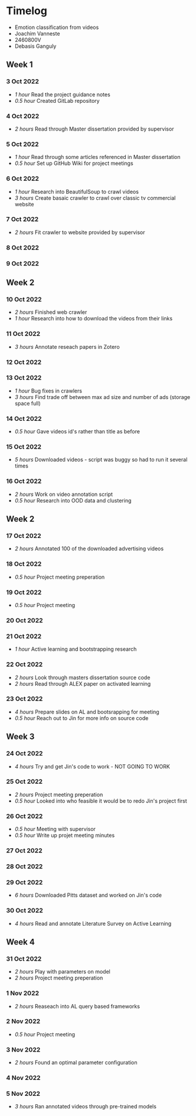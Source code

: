 # Timelog

* Emotion classification from videos
* Joachim Vanneste
* 2460800V
* Debasis Ganguly


## Week 1

### 3 Oct 2022

* *1 hour* Read the project guidance notes
* *0.5 hour* Created GitLab repository

### 4 Oct 2022

* *2 hours* Read through Master dissertation provided by supervisor 

### 5 Oct 2022

* *1 hour* Read through some articles referenced in Master dissertation 
* *0.5 hour* Set up GitHub Wiki for project meetings

### 6 Oct 2022

* *1 hour* Research into BeautifulSoup to crawl videos 
* *3 hours* Create basaic crawler to crawl over classic tv commercial website 

### 7 Oct 2022

* *2 hours* Fit crawler to website provided by supervisor 

### 8 Oct 2022 

### 9 Oct 2022

## Week 2

### 10 Oct 2022

* *2 hours* Finished web crawler 
* *1 hour* Research into how to download the videos from their links 

### 11 Oct 2022

* *3 hours* Annotate reseach papers in Zotero 

### 12 Oct 2022

### 13 Oct 2022

* *1 hour* Bug fixes in crawlers
* *3 hours* Find trade off between max ad size and number of ads (storage space full)

### 14 Oct 2022

* *0.5 hour* Gave videos id's rather than title as before

### 15 Oct 2022

* *5 hours* Downloaded videos - script was buggy so had to run it several times 

### 16 Oct 2022

* *2 hours* Work on video annotation script 
* *0.5 hour* Research into OOD data and clustering 

## Week 2

### 17 Oct 2022

* *2 hours* Annotated 100 of the downloaded advertising videos 

### 18 Oct 2022

* *0.5 hour* Project meeting preperation

### 19 Oct 2022

* *0.5 hour* Project meeting 

### 20 Oct 2022

### 21 Oct 2022

* *1 hour* Active learning and bootstrapping research

### 22 Oct 2022

* *2 hours* Look through masters dissertation source code
* *2 hours* Read through ALEX paper on activated learning

### 23 Oct 2022

* *4 hours* Prepare slides on AL and bootsrapping for meeting 
* *0.5 hour* Reach out to Jin for more info on source code

## Week 3

### 24 Oct 2022

* *4 hours* Try and get Jin's code to work - NOT GOING TO WORK

### 25 Oct 2022

* *2 hours* Project meeting preperation
* *0.5 hour* Looked into who feasible it would be to redo Jin's project first 

### 26 Oct 2022

* *0.5 hour* Meeting with supervisor 
* *0.5 hour* Write up projet meeting minutes 

### 27 Oct 2022

### 28 Oct 2022

### 29 Oct 2022

* *6 hours* Downloaded Pitts dataset and worked on Jin's code 

### 30 Oct 2022

* *4 hours* Read and annotate Literature Survey on Active Learning 

## Week 4

### 31 Oct 2022

* *2 hours* Play with parameters on model 
* *2 hours* Project meeting preperation

### 1 Nov 2022

* *2 hours* Reaseach into AL query based frameworks

### 2 Nov 2022

* *0.5 hour* Project meeting 

### 3 Nov 2022

* *2 hours* Found an optimal parameter configuration 

### 4 Nov 2022

### 5 Nov 2022

* *3 hours* Ran annotated videos through pre-trained models 
